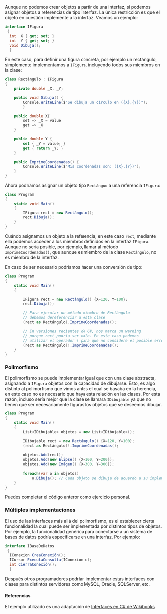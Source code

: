 
Aunque no podemos crear objetos a partir de una interfaz, si podemos asignar
objetos a referencias de tipo interfaz.  La única restricción es que el objeto
en cuestión implemente a la interfaz. Veamos un ejemplo:


```csharp
interface IFigura 
 {
  int  X { get; set; } 
  int  Y { get; set; } 
  void Dibuja();  
  }
```

En este caso, para definir una figura concreta, por ejemplo un rectángulo,
simplemente implementamos a `IFigura`, incluyendo todos sus miembros en la 
clase: 

```csharp
class Rectángulo : IFigura
{
    private double _X, _Y;

    public void Dibuja() { 
        Console.WriteLine($"Se dibuja un círculo en ({X},{Y})");
        }

    public double X{ 
        set => _X = value
        get => _X  
    }

    public double Y {
        set { _Y = value; }
        get { return _Y; }
    }

    public ImprimeCoordenadas() {
        Console.WriteLine($"Mis coordenadas son: ({X},{Y})");
    }
}
```
Ahora podríamos asignar un objeto tipo `Rectánguo` a una referencia `IFigura`: 

```csharp
class Program 
{
    static void Main()
    {
        IFigura rect = new Rectángulo();
        rect.Dibuja();
    }
}
```

Cuándo asignamos un objeto a la referencia, en este caso `rect`, mediante
ella podemos acceder a los miembros definidos en la interfaz `IFigura`. Aunque no
sería posible, por ejemplo, llamar al método `ImprimeCoordenadas()`, que 
aunque es miembro de la clase `Rectángulo`, no es miembro de la interfaz. 

En caso de ser necesario podríamos hacer una conversión de tipo:

```csharp
class Program 
{
    static void Main()
    {

        IFigura rect = new Rectángulo() {X=120, Y=100};
        rect.Dibuja();

        // Para ejecutar un método miembro de Rectángulo 
        // debemos dereferenciar a esta clase
        (rect as Rectángulo).ImprimeCoordenadas(); 

        // En versiones recientes de C#, nos marca un warning
        // porque rect podría ser nulo. En este caso podemos 
        // utilizar el operador ! para que no considere el posible error
        (rect as Rectángulo)!.ImprimeCoordenadas(); 
    }
}
```

### Polimorfismo

El polimorfismo se puede implementar igual que con una clase abstracta, asignando 
a `IFigura` objetos con la capacidad de dibujarse. Esto, es algo distinto al 
polimorfismo que vimos antes el cual se basaba en la herencia, en este caso no 
es necesario que haya esta relación en las clases. Por esta razón, incluso 
sería mejor que la clase se llamara `IDibujable` ya que no tienen que ser 
necesariamente figuras los objetos que se deseemos dibujar.

```csharp
class Program 
{
    static void Main()
    {
        List<IDibujable> objetos = new List<IDibujable>();

        IDibujable rect = new Rectángulo() {X=120, Y=100};
        (rect as Rectángulo)!.ImprimeCoordenadas(); 
        
        objetos.Add(rect); 
        objetos.Add(new Elipse() {X=100, Y=200}); 
        objetos.Add(new Imágen() {X=300, Y=300}); 
        
        foreach(var o in objetos)
            o.Dibuja(); // Cada objeto se dibuja de acuerdo a su implementación 
    }
}
```

Puedes completar el código anteror como ejercicio personal.

### Múltiples implementaciones

El uso de las interfaces más allá del polimorfismo, es el establecer cierta
funcionalidad la cual puede ser implementada por distintos tipos de objetos.
Por ejemplo, la funcionalidad genérica para conectarse a un sistema de bases de
datos podría especificarse en una interfaz. Por ejemplo: 

```csharp
interface IBaseDeDatos 
 {
  IConexion CreaConexión();  
  ICursor ExecutaConsulta(IConexion c);
  int CierraConexión();
  }
```

Después otros programadores podrían implementar estas interfaces con clases para distintos servidores como 
MySQL, Oracle, SQLServer, etc. 


#### Referencias

El ejemplo utilizado es una adaptación de [Interfaces en C# de Wikibooks](https://en.wikibooks.org/wiki/C_Sharp_Programming/Interfaces)  
